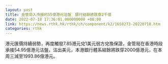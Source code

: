 ```yaml
---
layout: post
title: 金管局入市接約55億港元沽盤　銀行結餘將跌穿2千億
date: 2022-07-18 17:36:01.000000000 +08:00
link: https://news.rthk.hk/rthk/ch/component/k2/1658273-20220718.htm
categories: rthk
---
```


港元匯價持續弱勢，再度觸發7.85港元兌1美元弱方兌換保證，金管局在香港時段承接54.95億港元沽盤，沽出美元，本港銀行體系結餘將跌穿2000億港元，在本周三減至1993.86億港元。
